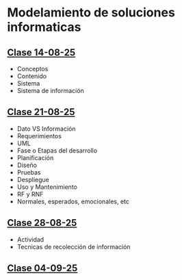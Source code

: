 # Modelamiento de soluciones informaticas

## [Clase 14-08-25](<Clase 14-08-2025.md>)
- Conceptos
- Contenido
- Sistema
- Sistema de información

## [Clase 21-08-25](<Clase 21-08-25.md>)
- Dato VS Información
- Requerimientos
- UML
- Fase o Etapas del desarrollo
- Planificación
- Diseño
- Pruebas
- Despliegue
- Uso y Mantenimiento
- RF y RNF
- Normales, esperados, emocionales, etc

## [Clase 28-08-25](<Clase 28-08-25.md>)
- Actividad
- Tecnicas de recolección de información

## [Clase 04-09-25](<Clase 04-09-25.md>)
